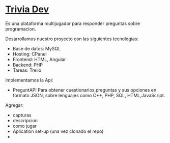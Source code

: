 # [Trivia Dev](https://triviadev.site/trivia-app/#/landing)

Es una plataforma multijugador para responder preguntas sobre programacion.


 Desarrollamos nuestro proyecto con las siguientes tecnologías:
 
- Base de datos: MySQL
- Hosting: CPanel
- Frontend: HTML, Angular
- Backend: PHP
- Tareas: Trello

Implementamos la Api:

- PreguntAPI
  Para obtener cuestionarios,preguntas y sus opciones en formato JSON, sobre lenguajes como C++, PHP, SQL, HTML,JavaScript.
    

Agregar:
- capturas
- descripcion
- como jugar
- Aplication set-up (una vez clonado el repo)
- 
